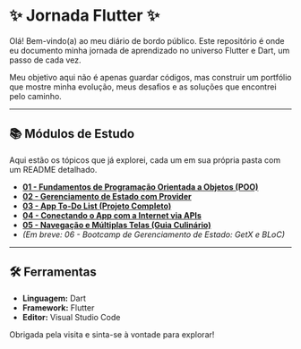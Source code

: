 # ✨ Jornada Flutter ✨

Olá! Bem-vindo(a) ao meu diário de bordo público. Este repositório é onde eu documento minha jornada de aprendizado no universo Flutter e Dart, um passo de cada vez.

Meu objetivo aqui não é apenas guardar códigos, mas construir um portfólio que mostre minha evolução, meus desafios e as soluções que encontrei pelo caminho.

---

## 📚 Módulos de Estudo

Aqui estão os tópicos que já explorei, cada um em sua própria pasta com um README detalhado.

* **[01 - Fundamentos de Programação Orientada a Objetos (POO)](./01-fundamentos-poo)**
* **[02 - Gerenciamento de Estado com Provider](./02-gerenciamento-estado-provider)**
* **[03 - App To-Do List (Projeto Completo)](./03-app-lista-de-tarefas)**
* **[04 - Conectando o App com a Internet via APIs](./04-consumindo-apis)**
* **[05 - Navegação e Múltiplas Telas (Guia Culinário)](./05-navegacao-e-multiplas-telas)**
* *(Em breve: 06 - Bootcamp de Gerenciamento de Estado: GetX e BLoC)*

---

## 🛠️ Ferramentas

* **Linguagem:** Dart
* **Framework:** Flutter
* **Editor:** Visual Studio Code

Obrigada pela visita e sinta-se à vontade para explorar!